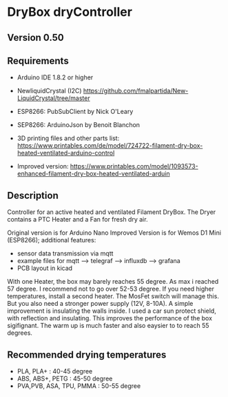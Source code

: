 DryBox dryController
===

## Version 0.50

## Requirements
- Arduino IDE 1.8.2 or higher
- NewliquidCrystal (I2C) https://github.com/fmalpartida/New-LiquidCrystal/tree/master
- ESP8266: PubSubClient by Nick O'Leary
- SEP8266: ArduinoJson by Benoit Blanchon

- 3D printing files and other parts list: https://www.printables.com/de/model/724722-filament-dry-box-heated-ventilated-arduino-control
- Improved version: https://www.printables.com/model/1093573-enhanced-filament-dry-box-heated-ventilated-arduin

## Description
Controller for an active heated and ventilated Filament DryBox. The Dryer contains a PTC Heater and a Fan for fresh dry air.

Original version is for Arduino Nano
Improved Version is for Wemos D1 Mini (ESP8266); additional features:
- sensor data transmission via mqtt
- example files for mqtt --> telegraf --> influxdb --> grafana
- PCB layout in kicad

With one Heater, the box may barely reaches 55 degree. As max i reached 57 degree. I recommend not to go over 52-53 degree. If you need higher temperatures, install a second heater. The MosFet switch will manage this. But you also need a stronger power supply (12V, 8-10A). A simple improvement is insulating the walls inside. I used a car sun protect shield, with reflection and insulating. This improves the performance of the box sigifignant. The warm up is much faster and also eaysier to to reach 55 degrees.


## Recommended drying temperatures
- PLA, PLA+                : 40-45 degree
- ABS, ABS+,  PETG         : 45-50 degree
- PVA,PVB, ASA, TPU, PMMA  : 50-55 degree
